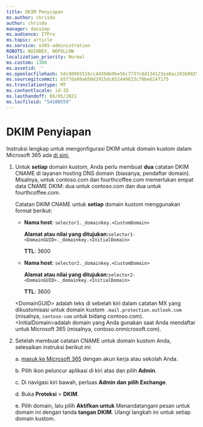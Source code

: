 ```yaml
---
title: DKIM Penyiapan
ms.author: chrisda
author: chrisda
manager: dansimp
ms.audience: ITPro
ms.topic: article
ms.service: o365-administration
ROBOTS: NOINDEX, NOFOLLOW
localization_priority: Normal
ms.custom: 1388
ms.assetid: ''
ms.openlocfilehash: 5dc90965516cc4d360b9be56c7737c6d134123ea8ac263b092559dd1416faff4
ms.sourcegitcommit: b5f7da89a650d2915dc652449623c78be6247175
ms.translationtype: MT
ms.contentlocale: id-ID
ms.lasthandoff: 08/05/2021
ms.locfileid: "54108559"
---
```

# <a name="setup-dkim"></a>DKIM Penyiapan

Instruksi lengkap untuk mengonfigurasi DKIM untuk domain kustom dalam Microsoft 365 ada [di sini.](https://docs.microsoft.com/microsoft-365/security/office-365-security/use-dkim-to-validate-outbound-email#steps-you-need-to-do-to-manually-set-up-dkim)

1. Untuk **setiap** domain kustom, Anda perlu membuat **dua** catatan DKIM CNAME di layanan hosting DNS domain (biasanya, pendaftar domain). Misalnya, untuk contoso.com dan fourthcoffee.com memerlukan empat data CNAME DKIM: dua untuk contoso.com dan dua untuk fourthcoffee.com.

   Catatan DKIM CNAME untuk **setiap** domain kustom menggunakan format berikut:

   - **Nama host**: `selector1._domainkey.<CustomDomain>`

     **Alamat atau nilai yang ditujukan:**`selector1-<DomainGUID>._domainkey.<InitialDomain>`

     **TTL**: 3600

   - **Nama host**: `selector2._domainkey.<CustomDomain>`

     **Alamat atau nilai yang ditujukan:**`selector2-<DomainGUID>._domainkey.<InitialDomain>`

     **TTL**: 3600

   \<DomainGUID\> adalah teks di sebelah kiri dalam catatan MX yang dikustomisasi untuk domain kustom `.mail.protection.outlook.com` (misalnya, `contoso-com` untuk bidang contoso.com). \<InitialDomain\>adalah domain yang Anda gunakan saat Anda mendaftar untuk Microsoft 365 (misalnya, contoso.onmicrosoft.com).

2. Setelah membuat catatan CNAME untuk domain kustom Anda, selesaikan instruksi berikut ini:

   a. [masuk ke Microsoft 365](https://support.office.microsoft.com/article/e9eb7d51-5430-4929-91ab-6157c5a050b4) dengan akun kerja atau sekolah Anda.

   b. Pilih ikon peluncur aplikasi di kiri atas dan pilih **Admin**.

   c. Di navigasi kiri bawah, perluas **Admin dan** **pilih Exchange**.

   d. Buka **Proteksi**  >  **DKIM**.

   e. Pilih domain, lalu pilih **Aktifkan untuk** Menandatangani pesan untuk domain ini dengan tanda **tangan DKIM**. Ulangi langkah ini untuk setiap domain kustom.
